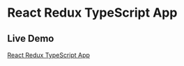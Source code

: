 # React Redux TypeScript App

## Live Demo

[React Redux TypeScript App](https://skhosla8.github.io/react-redux-typescript-app/)